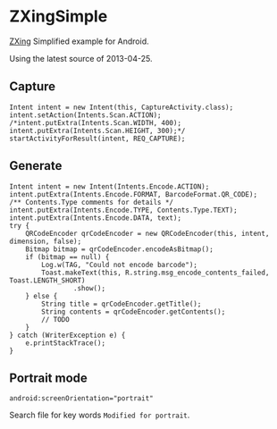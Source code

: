 ZXingSimple
===========

[ZXing](https://github.com/zxing/zxing) Simplified example for Android.

Using the latest source of 2013-04-25.

Capture
-------

```
Intent intent = new Intent(this, CaptureActivity.class);
intent.setAction(Intents.Scan.ACTION);
/*intent.putExtra(Intents.Scan.WIDTH, 400);
intent.putExtra(Intents.Scan.HEIGHT, 300);*/
startActivityForResult(intent, REQ_CAPTURE);
```

Generate
--------

```
Intent intent = new Intent(Intents.Encode.ACTION);
intent.putExtra(Intents.Encode.FORMAT, BarcodeFormat.QR_CODE);
/** Contents.Type comments for details */
intent.putExtra(Intents.Encode.TYPE, Contents.Type.TEXT);
intent.putExtra(Intents.Encode.DATA, text);
try {
    QRCodeEncoder qrCodeEncoder = new QRCodeEncoder(this, intent, dimension, false);
    Bitmap bitmap = qrCodeEncoder.encodeAsBitmap();
    if (bitmap == null) {
        Log.w(TAG, "Could not encode barcode");
        Toast.makeText(this, R.string.msg_encode_contents_failed, Toast.LENGTH_SHORT)
                .show();
    } else {
        String title = qrCodeEncoder.getTitle();
        String contents = qrCodeEncoder.getContents();
        // TODO
    }
} catch (WriterException e) {
    e.printStackTrace();
}
```

Portrait mode
-------------

`android:screenOrientation="portrait"`

Search file for key words `Modified for portrait`.
